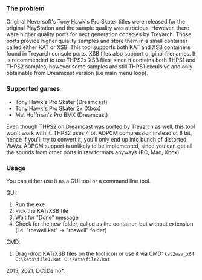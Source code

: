 ### The problem
Original Neversoft's Tony Hawk's Pro Skater titles were released for the original PlayStation and the sample quality was atrocious. However, there were higher quality ports for next generation consoles by Treyarch. Those ports provide higher quiality samples and store them in a small container called either KAT or XSB. This tool supports both KAT and XSB containers found in Treyarch console ports. XSB files also support original filenames. It is recommended to use THPS2x XSB files, since it contains both THPS1 and THPS2 samples, however some samples are still THPS1 exculsive and only obtainable from Dreamcast version (i.e main menu loop).

### Supported games
* Tony Hawk's Pro Skater (Dreamcast)
* Tony Hawk's Pro Skater 2x (Xbox)
* Mat Hoffman's Pro BMX (Dreamcast)

Even though THPS2 on Dreamcast was ported by Treyarch as well, this tool won't work with it. THPS2 uses 4 bit ADPCM compression instead of 8 bit, hence if you'll try to convert it, you'll only end up into bunch of distorted WAVs. ADPCM support is unlikely to be implemented, since you can get all the sounds from other ports in raw formats anyways (PC, Mac, Xbox).

### Usage
You can either use it as a GUI tool or a command line tool.

GUI:
1. Run the exe
2. Pick the KAT/XSB file
3. Wait for "Done" message
4. Check for the new folder, called as the container, but without extension (i.e. "roswell.kat" -> "roswell" folder)

CMD:
1. Drag-drop KAT/XSB files on the tool icon or use it via CMD: ```kat2wav_x64 C:\kats\file1.kat C:\kats\file2.kat```

2015, 2021, DCxDemo*.

